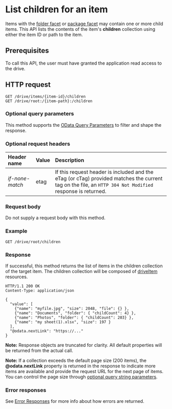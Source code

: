 ﻿# List children for an item

Items with the [folder facet](../resources/folder.md) or [package facet](../resources/package.md)
may contain one or more child items. This API lists the contents of the item's
**children** collection using either the item ID or path to the item.


## Prerequisites
To call this API, the user must have granted the application read access to the drive.

## HTTP request

<!-- { "blockType": "ignored" } -->
```http
GET /drive/items/{item-id}/children
GET /drive/root:/{item-path}:/children
```

### Optional query parameters
This method supports the
[OData Query Parameters](../concepts/optional-query-parameters.md) to filter and
shape the response.


### Optional request headers

| Header name     | Value | Description                                                                                                                                              |
|:----------------|:------|:---------------------------------------------------------------------------------------------------------------------------------------------------------|
| _if-none-match_ | etag  | If this request header is included and the eTag (or cTag) provided matches the current tag on the file, an `HTTP 304 Not Modified` response is returned. |


### Request body

Do not supply a request body with this method.

### Example

<!-- { "blockType": "request", "name": "list-children-root", "scopes": "files.read" } -->
```http
GET /drive/root/children
```

### Response

If successful, this method returns the list of items in the children collection of the
target item. The children collection will be composed of
[driveItem][item-resource] resources.

<!-- { "blockType": "response", "@odata.type": "oneDrive.item", "isCollection": true, "truncated": true} -->
```http
HTTP/1.1 200 OK
Content-Type: application/json

{
  "value": [
    {"name": "myfile.jpg", "size": 2048, "file": {} },
    {"name": "Documents", "folder": { "childCount": 4} },
    {"name": "Photos", "folder": { "childCount": 203} },
    {"name": "my sheet(1).xlsx", "size": 197 }
  ],
  "@odata.nextLink": "https://..."
}
```

**Note:** Response objects are truncated for clarity. All default properties
will be returned from the actual call.

**Note:** If a collection exceeds the default page size (200 items), the **@odata.nextLink**
property is returned in the response to indicate more items are available and
provide the request URL for the next page of items. You can control the page size through
[optional query string parameters](../concepts/optional-query-parameters.md).

### Error responses

See [Error Responses][error-response] for more info about
how errors are returned.

[error-response]: ../concepts/errors.md
[item-resource]: ../resources/driveitem.md

<!-- {
  "type": "#page.annotation",
  "description": "List the children of an item.",
  "keywords": "list,children,collection",
  "section": "documentation",
  "tocPath": "Items/List children"
} -->
